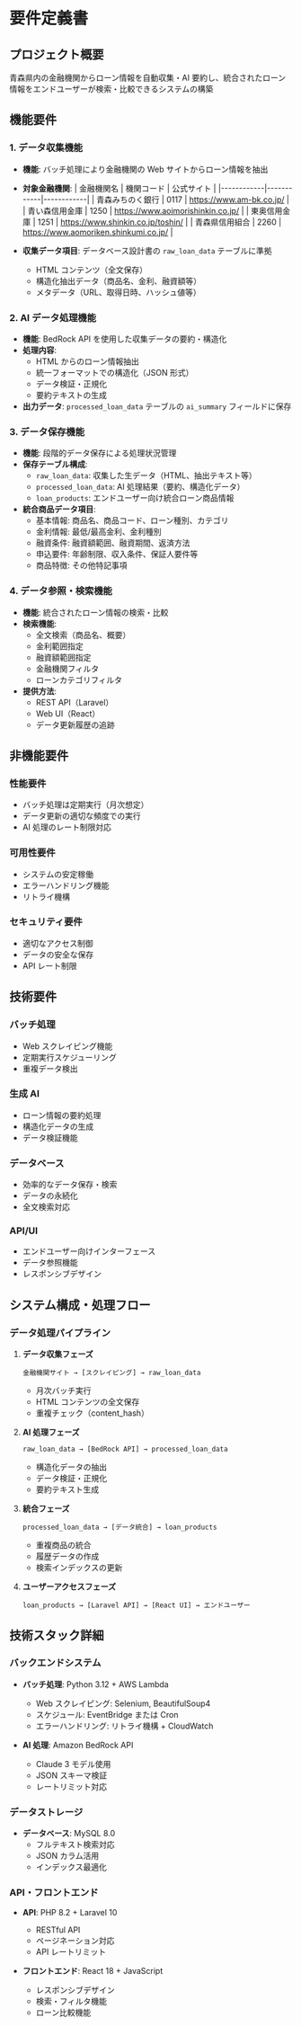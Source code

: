 # 要件定義書

## プロジェクト概要

青森県内の金融機関からローン情報を自動収集・AI 要約し、統合されたローン情報をエンドユーザーが検索・比較できるシステムの構築

## 機能要件

### 1. データ収集機能

- **機能**: バッチ処理により金融機関の Web サイトからローン情報を抽出
- **対象金融機関**:
  | 金融機関名 | 機関コード | 公式サイト |
  |------------|------------|------------|
  | 青森みちのく銀行 | 0117 | https://www.am-bk.co.jp/ |
  | 青い森信用金庫 | 1250 | https://www.aoimorishinkin.co.jp/ |
  | 東奥信用金庫 | 1251 | https://www.shinkin.co.jp/toshin/ |
  | 青森県信用組合 | 2260 | https://www.aomoriken.shinkumi.co.jp/ |

- **収集データ項目**: データベース設計書の `raw_loan_data` テーブルに準拠
  - HTML コンテンツ（全文保存）
  - 構造化抽出データ（商品名、金利、融資額等）
  - メタデータ（URL、取得日時、ハッシュ値等）

### 2. AI データ処理機能

- **機能**: BedRock API を使用した収集データの要約・構造化
- **処理内容**:
  - HTML からのローン情報抽出
  - 統一フォーマットでの構造化（JSON 形式）
  - データ検証・正規化
  - 要約テキストの生成
- **出力データ**: `processed_loan_data` テーブルの `ai_summary` フィールドに保存

### 3. データ保存機能

- **機能**: 段階的データ保存による処理状況管理
- **保存テーブル構成**:
  - `raw_loan_data`: 収集した生データ（HTML、抽出テキスト等）
  - `processed_loan_data`: AI 処理結果（要約、構造化データ）
  - `loan_products`: エンドユーザー向け統合ローン商品情報
- **統合商品データ項目**:
  - 基本情報: 商品名、商品コード、ローン種別、カテゴリ
  - 金利情報: 最低/最高金利、金利種別
  - 融資条件: 融資額範囲、融資期間、返済方法
  - 申込要件: 年齢制限、収入条件、保証人要件等
  - 商品特徴: その他特記事項

### 4. データ参照・検索機能

- **機能**: 統合されたローン情報の検索・比較
- **検索機能**:
  - 全文検索（商品名、概要）
  - 金利範囲指定
  - 融資額範囲指定
  - 金融機関フィルタ
  - ローンカテゴリフィルタ
- **提供方法**:
  - REST API（Laravel）
  - Web UI（React）
  - データ更新履歴の追跡

## 非機能要件

### 性能要件

- バッチ処理は定期実行（月次想定）
- データ更新の適切な頻度での実行
- AI 処理のレート制限対応

### 可用性要件

- システムの安定稼働
- エラーハンドリング機能
- リトライ機構

### セキュリティ要件

- 適切なアクセス制御
- データの安全な保存
- API レート制限

## 技術要件

### バッチ処理

- Web スクレイピング機能
- 定期実行スケジューリング
- 重複データ検出

### 生成 AI

- ローン情報の要約処理
- 構造化データの生成
- データ検証機能

### データベース

- 効率的なデータ保存・検索
- データの永続化
- 全文検索対応

### API/UI

- エンドユーザー向けインターフェース
- データ参照機能
- レスポンシブデザイン

## システム構成・処理フロー

### データ処理パイプライン

1. **データ収集フェーズ**

   ```
   金融機関サイト → [スクレイピング] → raw_loan_data
   ```

   - 月次バッチ実行
   - HTML コンテンツの全文保存
   - 重複チェック（content_hash）

2. **AI 処理フェーズ**

   ```
   raw_loan_data → [BedRock API] → processed_loan_data
   ```

   - 構造化データの抽出
   - データ検証・正規化
   - 要約テキスト生成

3. **統合フェーズ**

   ```
   processed_loan_data → [データ統合] → loan_products
   ```

   - 重複商品の統合
   - 履歴データの作成
   - 検索インデックスの更新

4. **ユーザーアクセスフェーズ**
   ```
   loan_products → [Laravel API] → [React UI] → エンドユーザー
   ```

## 技術スタック詳細

### バックエンドシステム

- **バッチ処理**: Python 3.12 + AWS Lambda

  - Web スクレイピング: Selenium, BeautifulSoup4
  - スケジュール: EventBridge または Cron
  - エラーハンドリング: リトライ機構 + CloudWatch

- **AI 処理**: Amazon BedRock API
  - Claude 3 モデル使用
  - JSON スキーマ検証
  - レートリミット対応

### データストレージ

- **データベース**: MySQL 8.0
  - フルテキスト検索対応
  - JSON カラム活用
  - インデックス最適化

### API・フロントエンド

- **API**: PHP 8.2 + Laravel 10

  - RESTful API
  - ページネーション対応
  - API レートリミット

- **フロントエンド**: React 18 + JavaScript
  - レスポンシブデザイン
  - 検索・フィルタ機能
  - ローン比較機能
